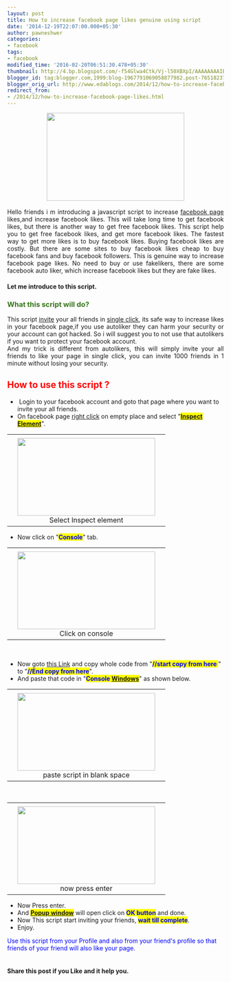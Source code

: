 ```yaml
---
layout: post
title: How to increase facebook page likes genuine using script
date: '2014-12-19T22:07:00.000+05:30'
author: pawneshwer
categories:
- facebook
tags:
- facebook
modified_time: '2016-02-20T06:51:30.478+05:30'
thumbnail: http://4.bp.blogspot.com/-f54Glwa4Ctk/Vj-l50XBXpI/AAAAAAAAIBk/o_Ub_bJkMCA/s72-c/Autolike-2BFacebook-2B2013.png
blogger_id: tag:blogger.com,1999:blog-1967791069058877982.post-7651823723876968800
blogger_orig_url: http://www.edablogs.com/2014/12/how-to-increase-facebook-page-likes.html
redirect_from:
- /2014/12/how-to-increase-facebook-page-likes.html
---
```


<div dir="ltr" style="text-align: left;" trbidi="on"><div dir="ltr" style="text-align: left;"><div dir="ltr"><div style="clear: both; text-align: center;"><div class="separator" style="clear: both; text-align: center;"></div><div class="separator" style="clear: both; text-align: center;"><a href="http://4.bp.blogspot.com/-f54Glwa4Ctk/Vj-l50XBXpI/AAAAAAAAIBk/o_Ub_bJkMCA/s1600/Autolike-2BFacebook-2B2013.png" imageanchor="1" style="margin-left: 1em; margin-right: 1em;"><img border="0" height="204" src="http://4.bp.blogspot.com/-f54Glwa4Ctk/Vj-l50XBXpI/AAAAAAAAIBk/o_Ub_bJkMCA/s320/Autolike-2BFacebook-2B2013.png" width="320" /></a></div><br /></div><div style="text-align: justify;">Hello friends i m introducing a javascript script to increase <a href="http://en.wikipedia.org/wiki/Facebook_features" rel="wikipedia" target="_blank" title="Facebook features">facebook page</a> likes,and increase facebook likes. This will take long time to get facebook likes, but there is another way to get free facebook likes. This script help you to get free facebook likes, and get more facebook likes. The fastest way to get more likes is to buy facebook likes. Buying facebook likes are costly. But there are some sites to buy facebook likes cheap to buy facebook fans and buy facebook followers. This is genuine way to increase facebook page likes. No need to buy or use fakelikers, there are some facebook auto liker, which increase facebook likes but they are fake likes.</div><h4 style="text-align: left;">Let me introduce to this script.</h4></div><div dir="ltr"><h3 style="text-align: left;"><span style="color: #38761d;">What this script will do?</span></h3></div><div dir="ltr" style="text-align: justify;">This script <a href="http://en.wikipedia.org/wiki/Invitation_system" rel="wikipedia" target="_blank" title="Invitation system">invite</a> your all friends in <a href="http://en.wikipedia.org/wiki/Point_and_click" rel="wikipedia" target="_blank" title="Point and click">single click</a>, its safe way to increase likes in your facebook page,if you use autoliker they can harm your security or your account can got hacked. So i will suggest you to not use that autolikers if you want to protect your facebook account.</div><div dir="ltr"><div style="text-align: justify;">And my trick is different from autolikers, this will simply invite your all friends to like your page in single click, you can invite 1000 friends in 1 minute without losing your security.</div><h2 style="text-align: left;"><span style="color: red;">How to use this script ?</span>&nbsp;</h2><ul style="text-align: left;"><li>&nbsp;Login to your facebook account and goto that page where you want to invite your all friends.</li><li>On facebook page <a href="http://en.wikipedia.org/wiki/Context_menu" rel="wikipedia" target="_blank" title="Context menu">right click</a> on empty place and select "<b><span style="background-color: yellow;"><span style="color: blue;"><a href="http://inspectelement.com/" rel="homepage" target="_blank" title="Inspect Element">Inspect Element</a></span></span></b>".</li></ul><table align="center" cellpadding="0" cellspacing="0" style="margin-left: auto; margin-right: auto; text-align: center;"><tbody><tr><td style="text-align: center;"></td></tr><tr><td style="text-align: center;"><div class="separator" style="clear: both; text-align: center;"><a href="http://1.bp.blogspot.com/-dxFbuMYlGss/Vj-l7hZSrKI/AAAAAAAAIB0/DIHf6-DM4Nk/s1600/Screenshot-2Bfrom-2B2014-12-19-2B20-3A38-3A02.png" imageanchor="1" style="margin-left: 1em; margin-right: 1em;"><img border="0" height="180" src="http://1.bp.blogspot.com/-dxFbuMYlGss/Vj-l7hZSrKI/AAAAAAAAIB0/DIHf6-DM4Nk/s320/Screenshot-2Bfrom-2B2014-12-19-2B20-3A38-3A02.png" width="320" /></a></div>Select Inspect element</td></tr></tbody></table><ul style="text-align: left;"><li>Now click on "<span style="background-color: yellow;"><span style="color: blue;"><b>Console</b></span></span>" tab.</li></ul><table align="center" cellpadding="0" cellspacing="0" style="margin-left: auto; margin-right: auto; text-align: center;"><tbody><tr><td style="text-align: center;"></td></tr><tr><td style="text-align: center;"><div class="separator" style="clear: both; text-align: center;"><a href="http://2.bp.blogspot.com/-dX0vnficRxs/Vj-l8Mq9IMI/AAAAAAAAIB4/d651Hc9Gp5A/s1600/Screenshot-2Bfrom-2B2014-12-19-2B20-3A38-3A23.png" imageanchor="1" style="margin-left: 1em; margin-right: 1em;"><img border="0" height="180" src="http://2.bp.blogspot.com/-dX0vnficRxs/Vj-l8Mq9IMI/AAAAAAAAIB4/d651Hc9Gp5A/s320/Screenshot-2Bfrom-2B2014-12-19-2B20-3A38-3A23.png" width="320" /></a></div>Click on console</td></tr></tbody></table><br /><ul style="text-align: left;"><li>Now goto <a href="http://txt.do/6sai" rel="nofollow" target="_blank">this Link</a> and copy whole code from "<b><span style="background-color: yellow;"><span style="color: blue;">//start copy from here </span></span></b>" to "<span style="background-color: yellow;"><span style="color: blue;"><b>//End copy from here</b></span></span>".</li><li>And paste that code in "<b><span style="background-color: yellow;"><span style="color: blue;">Console <a href="http://www.microsoft.com/WINDOWS" rel="homepage" target="_blank" title="Windows">Windows</a></span></span></b>" as shown below.</li></ul><table align="center" cellpadding="0" cellspacing="0" style="margin-left: auto; margin-right: auto; text-align: center;"><tbody><tr><td style="text-align: center;"></td></tr><tr><td style="text-align: center;"><div class="separator" style="clear: both; text-align: center;"><a href="http://1.bp.blogspot.com/-3r_LzAyiYps/Vj-l98YQ7nI/AAAAAAAAICA/nUCTaDZatng/s1600/Screenshot-2Bfrom-2B2014-12-19-2B20-3A39-3A55.png" imageanchor="1" style="margin-left: 1em; margin-right: 1em;"><img border="0" height="180" src="http://1.bp.blogspot.com/-3r_LzAyiYps/Vj-l98YQ7nI/AAAAAAAAICA/nUCTaDZatng/s320/Screenshot-2Bfrom-2B2014-12-19-2B20-3A39-3A55.png" width="320" /></a></div>paste script in blank space</td></tr></tbody></table><br /><table align="center" cellpadding="0" cellspacing="0" style="margin-left: auto; margin-right: auto; text-align: center;"><tbody><tr><td style="text-align: center;"></td></tr><tr><td style="text-align: center;"><div class="separator" style="clear: both; text-align: center;"><a href="http://2.bp.blogspot.com/-6TbvZ9O57mw/Vj-l_pk_BNI/AAAAAAAAICI/xqHx-tkKxVg/s1600/Screenshot-2Bfrom-2B2014-12-19-2B20-3A45-3A15.png" imageanchor="1" style="margin-left: 1em; margin-right: 1em;"><img border="0" height="180" src="http://2.bp.blogspot.com/-6TbvZ9O57mw/Vj-l_pk_BNI/AAAAAAAAICI/xqHx-tkKxVg/s320/Screenshot-2Bfrom-2B2014-12-19-2B20-3A45-3A15.png" width="320" /></a></div>now press enter</td></tr></tbody></table><ul style="text-align: left;"><li>Now Press enter.</li><li>And <span style="background-color: yellow;"><span style="color: blue;"><b><a href="http://en.wikipedia.org/wiki/Pop-up_ad" rel="wikipedia" target="_blank" title="Pop-up ad">Popup window</a></b></span></span> will open click on <b><span style="background-color: yellow;"><span style="color: blue;">OK button</span></span></b> and done.</li><li>Now This script start inviting your friends, <b><span style="background-color: yellow;"><span style="color: blue;">wait till complete</span></span></b>.</li><li>Enjoy.</li></ul><span style="color: blue;">Use this script from your Profile and also from your friend's profile so that friends of your friend will also like your page.</span><br /><br /><h4 style="text-align: left;">Share this post if you Like and it help you. </h4></div></div></div>
